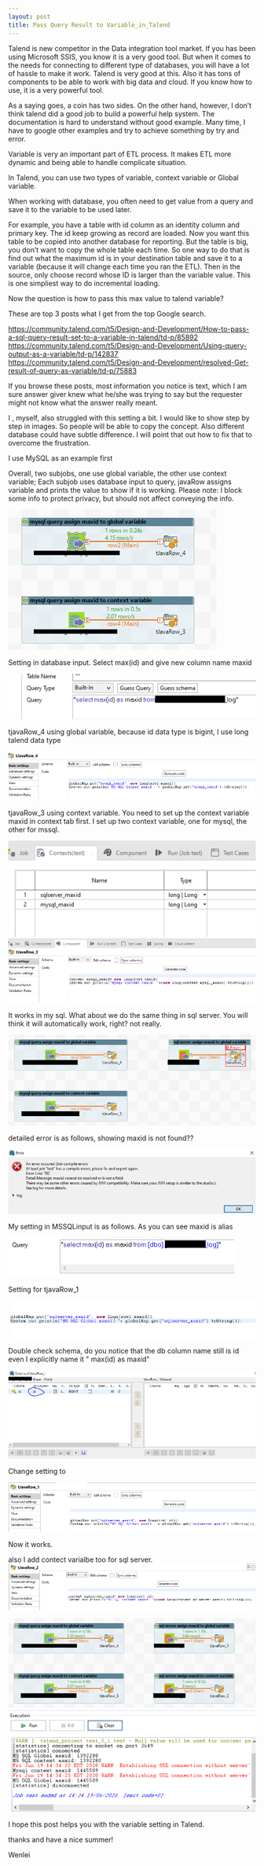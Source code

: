```yaml
---
layout: post
title: Pass Query Result to Variable_in_Talend
---
```


Talend is new competitor in the Data integration tool market. If you has been using Microsoft SSIS, you know it is a very good tool. But when it comes to the needs for connecting to different type of databases, you will have a lot of hassle to make it work. Talend is very good at this. Also it has tons of components to be able to work with big data and cloud. If you know how to use, it is a very powerful tool.  

As a saying goes, a coin has two sides. On the other hand, however, I don’t think talend did a good job to build a powerful help system. The documentation is hard to understand without good example. Many time, I have to google other examples and try to achieve something by try and error.  

Variable is very an important part of ETL process. It makes ETL more dynamic and being able to handle complicate situation.  

In Talend, you can use two types of variable, context variable or Global variable.  

When working with database,  you often need to get value from a query and save it to the variable to be used later.  

For example, you have a table with id column as an identity column and  primary key. The id keep growing as record are loaded.  Now you want this table to be copied into another database for reporting. But the table is big, you don’t want to copy the whole table each time.  So one way to do that is find out what the maximum id is in your destination table and save it to a variable (because it will change each time you ran the ETL). Then in the source, only choose record whose ID is larger than the variable value.  This is one simpliest way to do incremental loading.  

Now the question is how to pass this max value to talend variable? 

These are top 3 posts what I get from the top Google search.   

<https://community.talend.com/t5/Design-and-Development/How-to-pass-a-sql-query-result-set-to-a-variable-in-talend/td-p/85892>  
<https://community.talend.com/t5/Design-and-Development/Using-query-output-as-a-variable/td-p/142837>  
<https://community.talend.com/t5/Design-and-Development/resolved-Get-result-of-query-as-variable/td-p/75883>  

If you browse these posts, most information you notice is text, which I am sure answer giver knew what he/she was trying to say but the requester might not know what the answer really meant.  

I , myself, also struggled with this setting a bit.  I would like to show step by step in images. So people will be able to copy the concept.  Also different database could have subtle difference. I will point that out how to fix that to overcome the frustration.   


I use MySQL as an example first 

Overall, two subjobs, one use global variable, the other use context variable; Each subjob uses database input to query, javaRow assigns variable and prints the value to show if it is working. Please note: I block some info to protect privacy, but should not affect conveying the info. 

<img src="/images/blog36/mysql.png">   

Setting in database input.  Select max(id) and give new column name maxid  

<img src="/images/blog36/mysql_databaseinput.png">   

tjavaRow_4  using global variable,  because id data type is bigint,  I use long talend data type  

<img src="/images/blog36/mysql_java_row_global2.PNG">  

tjavaRow_3 using context variable. You need to set up the context variable maxid in context tab first.  I set up two context variable, one for mysql, the other for mssql.

<img src="/images/blog36/context_setting.PNG">  

<img src="/images/blog36/mysql_java_row_context2.PNG">  

It works in my sql.  What about we do the same thing in sql server. You will think it will automatically work, right?  not really.

<img src="/images/blog36/sql_server_error1.png">  

detailed error is as follows, showing maxid is not found??

<img src="/images/blog36/sql_server_error.PNG">  

My setting in MSSQLinput is as follows. As you can see maxid is alias 

<img src="/images/blog36/sqlserver_databaseinput2.png">  

Setting for tjavaRow_1  

<img src="/images/blog36/sql_server_java_row_global1a.PNG">   

Double check schema, do you notice that the db column name still is id even I explicitly name it " max(id) as maxid"  

<img src="/images/blog36/java_row_schema.png">  

Change setting to  

<img src="/images/blog36/sql_server_java_row_global1.PNG">  

Now it works. 

also I add contect varialbe too for sql server. 
<img src="/images/blog36/sql_server_java_row_context1.PNG">    


<img src="/images/blog36/success0.png">  

<img src="/images/blog36/success.PNG">  

I hope this post helps you with the variable setting in Talend.

thanks and have a nice summer!


Wenlei

